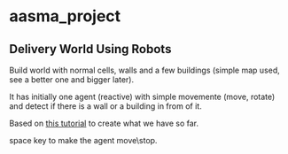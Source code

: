 # aasma_project

## Delivery World Using Robots

Build world with normal cells, walls and a few buildings (simple map used, see a better one and bigger later).

It has initially one agent (reactive) with simple movemente (move, rotate) and detect if there is a wall or a building in from of it.

Based on [this tutorial](https://github.com/poly451/Tutorials/tree/master/Python:%20Create%20a%20Grid) to create what we have so far.

space key to make the agent move\stop.
